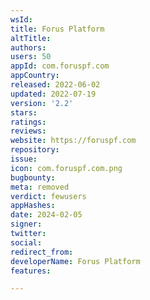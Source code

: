 ```yaml
---
wsId: 
title: Forus Platform
altTitle: 
authors: 
users: 50
appId: com.foruspf.com
appCountry: 
released: 2022-06-02
updated: 2022-07-19
version: '2.2'
stars: 
ratings: 
reviews: 
website: https://foruspf.com
repository: 
issue: 
icon: com.foruspf.com.png
bugbounty: 
meta: removed
verdict: fewusers
appHashes: 
date: 2024-02-05
signer: 
twitter: 
social: 
redirect_from: 
developerName: Forus Platform
features: 

---
```


